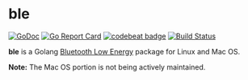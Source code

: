 # ble

[![GoDoc](https://godoc.org/github.com/memoos/ble?status.svg)](https://godoc.org/github.com/memoos/ble)
[![Go Report Card](https://goreportcard.com/badge/memoos/ble)](https://goreportcard.com/report/memoos/ble)
[![codebeat badge](https://codebeat.co/badges/ba9fae6e-77d2-4173-8587-36ac8756676b)](https://codebeat.co/projects/github-com-go-ble-ble-master)
[![Build Status](https://travis-ci.org/memoos/ble.svg?branch=master)](https://travis-ci.org/memoos/ble)

**ble** is a Golang [Bluetooth Low Energy](https://en.wikipedia.org/wiki/Bluetooth_Low_Energy) package for Linux and Mac OS.

**Note:** The Mac OS portion is not being actively maintained.

